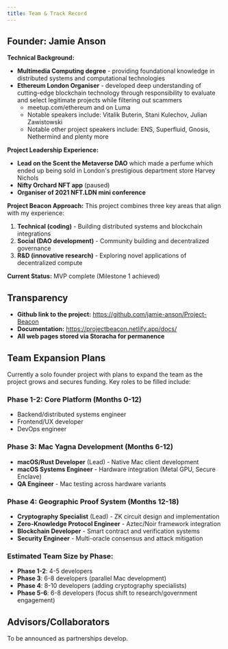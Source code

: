 ```yaml
---
title: Team & Track Record
---
```


## Founder: Jamie Anson

**Technical Background:**
- **Multimedia Computing degree** - providing foundational knowledge in distributed systems and computational technologies
- **Ethereum London Organiser** - developed deep understanding of cutting-edge blockchain technology through responsibility to evaluate and select legitimate projects while filtering out scammers
  - meetup.com/ethereum and on Luma
  - Notable speakers include: Vitalik Buterin, Stani Kulechov, Julian Zawistowski
  - Notable other project speakers include: ENS, Superfluid, Gnosis, Nethermind and plenty more

**Project Leadership Experience:**
- **Lead on the Scent the Metaverse DAO** which made a perfume which ended up being sold in London's prestigious department store Harvey Nichols
- **Nifty Orchard NFT app** (paused)
- **Organiser of 2021 NFT.LDN mini conference**

**Project Beacon Approach:**
This project combines three key areas that align with my experience:
1. **Technical (coding)** - Building distributed systems and blockchain integrations
2. **Social (DAO development)** - Community building and decentralized governance
3. **R&D (innovative research)** - Exploring novel applications of decentralized compute

**Current Status:** MVP complete (Milestone 1 achieved)

## Transparency
- **Github link to the project:** https://github.com/jamie-anson/Project-Beacon
- **Documentation:** https://projectbeacon.netlify.app/docs/
- **All web pages stored via Storacha for permanence**

## Team Expansion Plans
Currently a solo founder project with plans to expand the team as the project grows and secures funding. Key roles to be filled include:

### Phase 1-2: Core Platform (Months 0-12)
- Backend/distributed systems engineer
- Frontend/UX developer  
- DevOps engineer

### Phase 3: Mac Yagna Development (Months 6-12)
- **macOS/Rust Developer** (Lead) - Native Mac client development
- **macOS Systems Engineer** - Hardware integration (Metal GPU, Secure Enclave)
- **QA Engineer** - Mac testing across hardware variants

### Phase 4: Geographic Proof System (Months 12-18)
- **Cryptography Specialist** (Lead) - ZK circuit design and implementation
- **Zero-Knowledge Protocol Engineer** - Aztec/Noir framework integration
- **Blockchain Developer** - Smart contract and verification systems
- **Security Engineer** - Multi-oracle consensus and attack mitigation

### Estimated Team Size by Phase:
- **Phase 1-2**: 4-5 developers
- **Phase 3**: 6-8 developers (parallel Mac development)
- **Phase 4**: 8-10 developers (adding cryptography specialists)
- **Phase 5-6**: 6-8 developers (focus shift to research/government engagement)

## Advisors/Collaborators
To be announced as partnerships develop.
